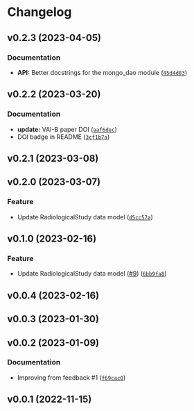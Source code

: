 # Changelog

<!--next-version-placeholder-->

## v0.2.3 (2023-04-05)
### Documentation
* **API:** Better docstrings for the mongo_dao module ([`45d4d83`](https://github.com/mammoai/cobra-db/commit/45d4d8322b9d995ec1bcfbf55f99b050a5722d01))

## v0.2.2 (2023-03-20)
### Documentation
* **update:** VAI-B paper DOI ([`aaf6dec`](https://github.com/mammoai/cobra-db/commit/aaf6dec391755d648b0e226b8b0abcccd70a147b))
* DOI badge in README ([`3cf1b7a`](https://github.com/mammoai/cobra-db/commit/3cf1b7ae7528109bb8a3fa45d12877a9303055d3))

## v0.2.1 (2023-03-08)


## v0.2.0 (2023-03-07)
### Feature
* Update RadiologicalStudy data model ([`d5cc57a`](https://github.com/mammoai/cobra-db/commit/d5cc57ab4b12e820d725e0b721f2e79f97811866))

## v0.1.0 (2023-02-16)
### Feature
* Update RadiologicalStudy data model ([#9](https://github.com/mammoai/cobra-db/issues/9)) ([`6bb9fa8`](https://github.com/mammoai/cobra-db/commit/6bb9fa8b61d57ca3d8906e1d34e9feb74e1945af))

## v0.0.4 (2023-02-16)


## v0.0.3 (2023-01-30)


## v0.0.2 (2023-01-09)
### Documentation
* Improving from feedback #1 ([`f69cac0`](https://github.com/mammoai/cobra-db/commit/f69cac0b47324648d59567a5f4a2f8cee6b2ed66))

## v0.0.1 (2022-11-15)
